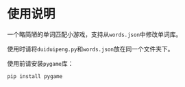 # 使用说明

一个略简陋的单词匹配小游戏，支持从`words.json`中修改单词库。

使用时请将`duiduipeng.py`和`words.json`放在同一个文件夹下。

使用前请安装`pygame`库：

```bash
pip install pygame
```